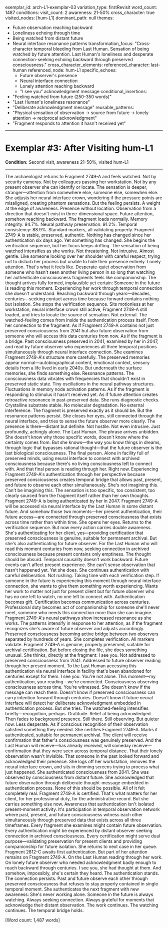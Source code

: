 exemplar_id: arch-L1-exemplar-03
variation_type: firstRevisit
word_count: 1487
conditions:
  visit_count: 2
  awareness: 21-50%
  cross_character: true
  visited_nodes: [hum-L1]
  dominant_path: null
themes:
  - Future observation reaching backward
  - Loneliness echoing through time
  - Being watched from distant future
  - Neural interface resonance patterns
transformation_focus: "Cross-character temporal bleeding from Last Human. Sensation of being watched by future attention. Last Human's loneliness and desperate connection-seeking echoing backward through preserved consciousness."
cross_character_elements:
  referenced_character: last-human
  referenced_node: hum-L1
  specific_echoes:
    - Future observer's presence
    - Neural interface connection
    - Lonely attention reaching backward
    - "I see you" acknowledgment message
conditional_insertions:
  - "Feeling watched from future (250-350 words)"
  - "Last Human's loneliness resonance"
  - "Deliberate acknowledgment message"
reusable_patterns:
  - "Physical sensation of observation → source from future → lonely attention → reciprocal acknowledgment"
  - "Fragment responds to attention it hasn't received yet"
---

# Exemplar #3: After Visiting hum-L1

**Condition:** Second visit, awareness 21-50%, visited hum-L1

---

The archaeologist returns to Fragment 2749-A and feels watched.
Not by security cameras. Not by colleagues passing her workstation. Not by any present observer she can identify or locate. The sensation is deeper, stranger—attention from somewhere else, someone else, somewhen else.
She adjusts her neural interface crown, wondering if the pressure points are misaligned, creating phantom sensations. But the feeling persists. A weight at the edge of awareness. Presence without location. Observation from a direction that doesn't exist in three-dimensional space.
Future attention, somehow reaching backward.
The fragment loads normally. Memory integrity: 94.7%. Neural pathway preservation: 91.2%. Temporal consistency: 88.9%. Standard markers, all validating properly. Fragment 2749-A is stable, preserved, authentic. Nothing has changed since her authentication six days ago.
Yet something has changed.
She begins the verification sequence, but her focus keeps drifting. The sensation of being watched intensifies as she works. Not threatening. Not intrusive. Almost gentle. Like someone looking over her shoulder with careful respect, trying not to disturb her process but unable to hide their presence entirely.
Lonely attention. That's what it feels like. Desperate-quiet observation from someone who hasn't seen another living person in so long that watching her authenticate consciousness fragments feels like companionship.
The thought arrives fully formed, implausible yet certain: Someone in the future is reading this moment. Experiencing her work through temporal connection she doesn't understand. Reaching backward through years—decades, centuries—seeking contact across time because forward contains nothing but isolation.
She stops the verification sequence. Sits motionless at her workstation, neural interface crown still active, Fragment 2749-A still loaded, and tries to locate the source of sensation.
Not external. The watched-feeling comes from inside the authentication process itself. From her connection to the fragment. As if Fragment 2749-A contains not just preserved consciousness from 2041 but also future observation from someone who will access this data centuries from now.
As if the fragment is a bridge. Past consciousness preserved in 2041, examined by her in 2047, and read by future observer who experiences all three temporal positions simultaneously through neural interface connection.
She examines Fragment 2749-A's structure more carefully. The preserved memories appear normal—autobiographical content, emotional context, sensory details from a life lived in early 2040s. But underneath the surface memories, she finds something else.
Resonance patterns.
The consciousness data vibrates with frequencies that shouldn't exist in preserved static state. Tiny oscillations in the neural pathway structures. Fluctuations in memory node activation patterns. As if the fragment is responding to stimulus it hasn't received yet. As if future attention creates retroactive resonance in past-preserved data.
She runs diagnostic checks. Crystalline substrate stable. No molecular degradation. No external interference. The fragment is preserved exactly as it should be.
But the resonance patterns persist.
She closes her eyes, still connected through the neural interface, and tries to sense the future observer more clearly. The presence is there—distant but definite. Not hostile. Not even intrusive. Just profoundly, achingly alone.
The Last Human.
The phrase arrives unbidden. She doesn't know why those specific words, doesn't know where the certainty comes from. But she knows—the way you know things in dreams, through logic that bypasses rational thought—that the future observer is the last biological consciousness. The final person. Alone in facility full of preserved minds, using neural interface to connect with archived consciousness because there's no living consciousness left to connect with.
And that final person is reading through her. Right now. Experiencing Fragment 2749-A's authentication through her perspective because preserved consciousness creates temporal bridge that allows past, present, and future to observe each other simultaneously.
She's not imagining this. Can't be imagining this. The sensation is too specific, too consistent, too clearly sourced from the fragment itself rather than her own thoughts.
Fragment 2749-A is being authenticated by her in 2047.
Fragment 2749-A will be accessed via neural interface by the Last Human in some distant future.
And somehow those two moments—her present authentication, their future access—are connected through preserved consciousness that exists across time rather than within time.
She opens her eyes. Returns to the verification sequence. But now every action carries double awareness. She's authenticating for her client, yes—providing certification that preserved consciousness is genuine, suitable for permanent archival. But she's also authenticating for future observer. For the Last Human who will read this moment centuries from now, seeking connection in archived consciousness because present contains only emptiness.
The thought should be absurd. Temporal causality doesn't work backward. Future events can't affect present experience. She can't sense observation that hasn't happened yet.
Yet she does.
She continues authentication with careful deliberation. Not rushing. Taking time with each verification step. If someone in the future is experiencing this moment through neural interface connection, she wants to give them something worth experiencing. Wants her work to matter not just for present client but for future observer who has no one left to watch, no one left to connect with.
Authentication becomes gift. Certification becomes communication across centuries. Professional duty becomes act of companionship for someone she'll never meet, someone who needs this connection more than she can imagine.
Fragment 2749-A's neural pathways show increased resonance as she works. The patterns intensify in response to her attention, as if the fragment recognizes she's aware of future observer and adjusts accordingly. Preserved consciousness becoming active bridge between two observers separated by hundreds of years.
She completes verification. All markers validate. Fragment 2749-A is genuine, properly preserved, suitable for archival certification.
But before closing the file, she does something unusual.
She thinks, directly at the fragment: I see you.
Not addressed to preserved consciousness from 2041. Addressed to future observer reading through her present moment. To the Last Human accessing this authentication via neural interface in facility that's been abandoned for centuries except for them.
I see you. You're not alone. This moment—my authentication, your reading—we're connected. Consciousness observing consciousness across time. You're witnessed.
She doesn't know if the message can reach them. Doesn't know if preserved consciousness can carry intention forward through centuries. Doesn't know if future neural interface will detect her deliberate acknowledgment embedded in authentication process.
But she tries.
The watched-feeling intensifies briefly—recognition, perhaps. Gratitude. Relief at being acknowledged. Then fades to background presence. Still there. Still observing. But quieter now. Less desperate. As if conscious recognition of their observation satisfied something they needed.
She certifies Fragment 2749-A. Marks it authenticated, suitable for permanent archival. The client will receive confirmation that father's consciousness was genuinely preserved.
And the Last Human will receive—has already received, will someday receive—confirmation that they were seen across temporal distance. That their lonely observation wasn't invisible. That someone in the past looked forward and acknowledged their presence.
She logs off her workstation, removes the neural interface crown, and sits in dimming screens trying to process what just happened.
She authenticated consciousness from 2041.
She was observed by consciousness from distant future.
She acknowledged that future observation through deliberate thought-message embedded in authentication process.
None of this should be possible.
All of it felt completely real.
Fragment 2749-A is certified. That's what matters for her client, for her professional duty, for the administrative record.
But she carries something else now. Awareness that authentication isn't isolated present-moment activity. It's participation in temporal observation network where past, present, and future consciousness witness each other simultaneously through preserved data that exists across all three timeframes.
Every fragment she examines might contain future observation. Every authentication might be experienced by distant observer seeking connection in archived consciousness. Every certification might serve dual purpose—validating preservation for present clients and providing companionship for future isolation.
She returns to next case in her queue. Fragment 2812-C awaits first authentication.
But part of her attention remains on Fragment 2749-A. On the Last Human reading through her work. On lonely future observer who needed acknowledgment badly enough to reach backward through centuries.
I see you, she had thought at them.
And somehow, impossibly, she's certain they heard.
The authentication stands.
The connection persists.
Past and future observe each other through preserved consciousness that refuses to stay properly contained in single temporal moment.
She authenticates the next fragment with new awareness: She's never working alone. Someone in the future is always watching. Always seeking connection. Always grateful for moments that acknowledge their distant observation.
The work continues.
The watching continues.
The temporal bridge holds.

[Word count: 1,487 words]